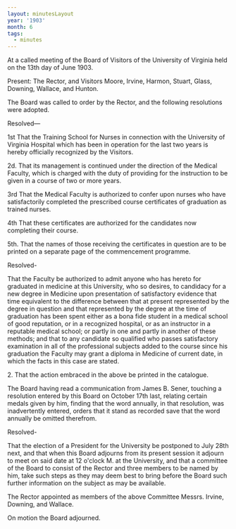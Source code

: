 ```yaml
---
layout: minutesLayout
year: '1903'
month: 6
tags:
  - minutes
---
```

At a called meeting of the Board of Visitors of the University of Virginia held on the 13th day of June 1903.

Present: The Rector, and Visitors Moore, Irvine, Harmon, Stuart, Glass, Downing, Wallace, and Hunton.

The Board was called to order by the Rector, and the following resolutions were adopted.

Resolved—

1st That the Training School for Nurses in connection with the University of Virginia Hospital which has been in operation for the last two years is hereby officially recognized by the Visitors.

2d. That its management is continued under the direction of the Medical Faculty, which is charged with the duty of providing for the instruction to be given in a course of two or more years.

3rd That the Medical Faculty is authorized to confer upon nurses who have satisfactorily completed the prescribed course certificates of graduation as trained nurses.

4th That these certificates are authorized for the candidates now completing their course.

5th. That the names of those receiving the certificates in question are to be printed on a separate page of the commencement programme.

Resolved-

That the Faculty be authorized to admit anyone who has hereto for graduated in medicine at this University, who so desires, to candidacy for a new degree in Medicine upon presentation of satisfactory evidence that time equivalent to the difference between that at present represented by the degree in question and that represented by the degree at the time of graduation has been spent either as a bona fide student in a medical school of good reputation, or in a recognized hospital, or as an instructor in a reputable medical school; or partly in one and partly in another of these methods; and that to any candidate so qualified who passes satisfactory examination in all of the professional subjects added to the course since his graduation the Faculty may grant a diploma in Medicine of current date, in which the facts in this case are stated.

2\. That the action embraced in the above be printed in the catalogue.

The Board having read a communication from James B. Sener, touching a resolution entered by this Board on October 17th last, relating certain medals given by him, finding that the word annually, in that resolution, was inadvertently entered, orders that it stand as recorded save that the word annually be omitted therefrom.

Resolved-

That the election of a President for the University be postponed to July 28th next, and that when this Board adjourns from its present session it adjourn to meet on said date at 12 o'clock M. at the University, and that a committee of the Board to consist of the Rector and three members to be named by him, take such steps as they may deem best to bring before the Board such further information on the subject as may be available.

The Rector appointed as members of the above Committee Messrs. Irvine, Downing, and Wallace.

On motion the Board adjourned.
